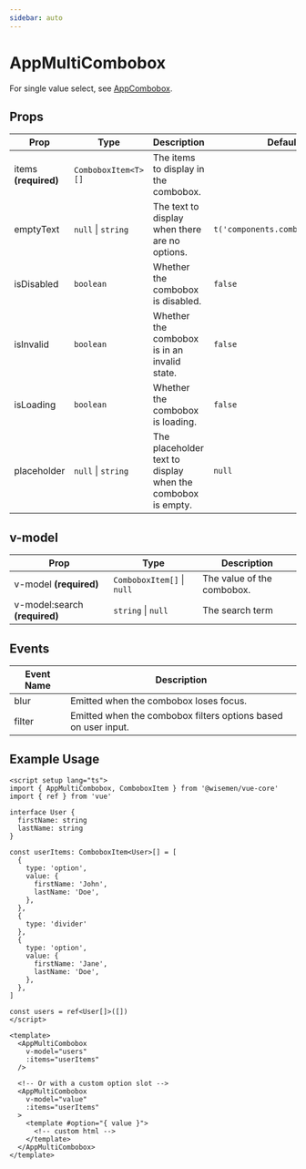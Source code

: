 ```yaml
---
sidebar: auto
---
```


# AppMultiCombobox

For single value select, see [AppCombobox](/components/app-combobox.md).

## Props

| Prop         | Type           | Description                                                        | Default                          |
|--------------|----------------|--------------------------------------------------------------------|----------------------------------|
| items  **(required)**      | `ComboboxItem<T>[]` | The items to display in the combobox.                           |                                  |
| emptyText    | `null` \| `string` | The text to display when there are no options.                    | `t('components.combobox.empty')` |
| isDisabled   | `boolean`        | Whether the combobox is disabled.                                 | `false`                          |
| isInvalid    | `boolean`        | Whether the combobox is in an invalid state.                      | `false`                          |
| isLoading    | `boolean`        | Whether the combobox is loading.                                  | `false`                          |
| placeholder  | `null` \| `string` | The placeholder text to display when the combobox is empty.       | `null`                           |

## v-model

| Prop       | Type          | Description                               |
|------------|---------------|-------------------------------------------|
| v-model **(required)** | `ComboboxItem[]` \| `null` | The value of the combobox.                |
| v-model:search **(required)** | `string` \| `null` | The search term                |

## Events

| Event Name  | Description                             |
|-------------|-----------------------------------------|
| blur        | Emitted when the combobox loses focus.  |
| filter      | Emitted when the combobox filters options based on user input. |

## Example Usage

```vue
<script setup lang="ts">
import { AppMultiCombobox, ComboboxItem } from '@wisemen/vue-core'
import { ref } from 'vue'

interface User {
  firstName: string
  lastName: string
}

const userItems: ComboboxItem<User>[] = [
  {
    type: 'option',
    value: {
      firstName: 'John',
      lastName: 'Doe',
    },
  },
  {
    type: 'divider'
  },
  {
    type: 'option',
    value: {
      firstName: 'Jane',
      lastName: 'Doe',
    },
  },
]

const users = ref<User[]>([])
</script>

<template>
  <AppMultiCombobox 
    v-model="users" 
    :items="userItems"
  />

  <!-- Or with a custom option slot -->
  <AppMultiCombobox 
    v-model="value" 
    :items="userItems"
  >
    <template #option="{ value }">
      <!-- custom html -->
    </template>
  </AppMultiCombobox>
</template>
